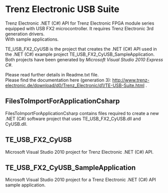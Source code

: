 # Trenz Electronic USB Suite
Trenz Electronic .NET (C#) API for Trenz Electronic FPGA module series equipped with USB FX2 microcontroller. It requires Trenz Electronic 3rd generation drivers.<br />
With sample applications.

TE_USB_FX2_CyUSB is the project that creates the .NET (C#) API used in the .NET (C#) example project TE_USB_FX2_CyUSB_SampleApplication.<br />
Both projects have been generated by *Microsoft Visual Studio 2010 Express C#*.

Please read further details in Readme.txt file.<br />
Please find the documentation here (generation 3): http://www.trenz-electronic.de/download/d0/Trenz_Electronic/d1/TE-USB-Suite.html .

## FilesToImportForApplicationCsharp
FilesToImportForApplicationCsharp contains files required to create a new .NET (C#) software project that uses TE_USB_FX2_CyUSB.dll and CyUSB.dll.

## TE_USB_FX2_CyUSB
Microsoft Visual Studio 2010 project for Trenz Electronic .NET (C#) API.


## TE_USB_FX2_CyUSB_SampleApplication
Microsoft Visual Studio 2010 project for a Trenz Electronic .NET (C#) API sample application.
